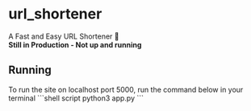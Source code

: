 # url_shortener

A Fast and Easy URL Shortener 🔗<br/>
**Still in Production - Not up and running**

<h2>Running</h2>
To run the site on localhost port 5000, run the command below in your terminal 
```shell script
python3 app.py
```

